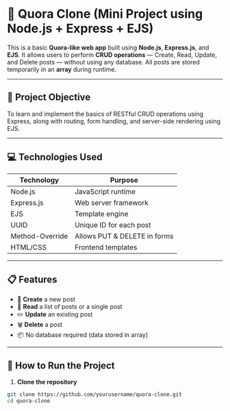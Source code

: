 # 🧠 Quora Clone (Mini Project using Node.js + Express + EJS)

This is a basic **Quora-like web app** built using **Node.js**, **Express.js**, and **EJS**. It allows users to perform **CRUD operations** — Create, Read, Update, and Delete posts — without using any database. All posts are stored temporarily in an **array** during runtime.

---

## 📌 Project Objective

To learn and implement the basics of RESTful CRUD operations using Express, along with routing, form handling, and server-side rendering using EJS.

---

## 💻 Technologies Used

| Technology       | Purpose                      |
|------------------|------------------------------|
| Node.js          | JavaScript runtime           |
| Express.js       | Web server framework         |
| EJS              | Template engine              |
| UUID             | Unique ID for each post      |
| Method-Override  | Allows PUT & DELETE in forms |
| HTML/CSS         | Frontend templates           |

---

## 📋 Features

- 📝 **Create** a new post
- 📖 **Read** a list of posts or a single post
- ✏️ **Update** an existing post
- 🗑️ **Delete** a post
- 📦 No database required (data stored in array)

---

## 🚀 How to Run the Project

1. **Clone the repository**  
```bash
git clone https://github.com/yourusername/quora-clone.git
cd quora-clone


